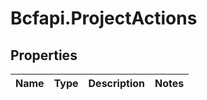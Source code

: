 # Bcfapi.ProjectActions

## Properties
Name | Type | Description | Notes
------------ | ------------- | ------------- | -------------



